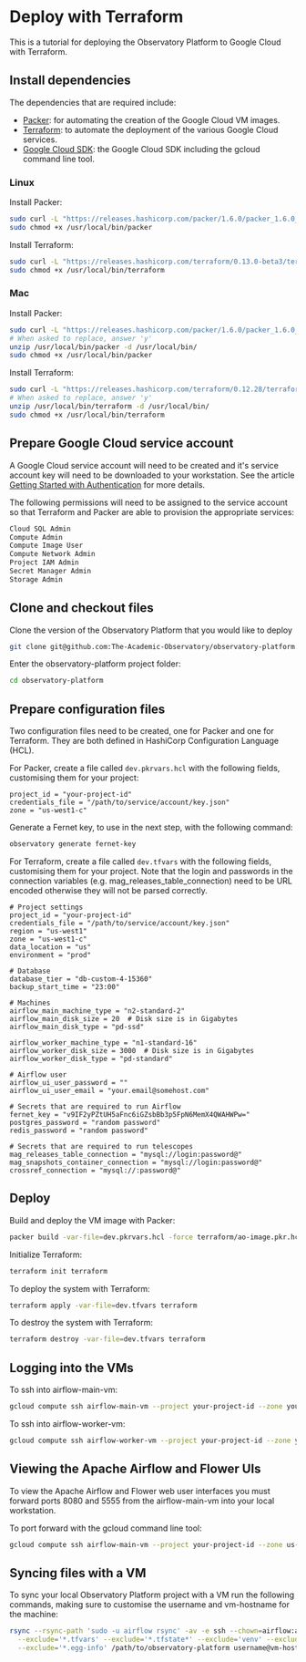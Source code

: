 # Deploy with Terraform
This is a tutorial for deploying the Observatory Platform to Google Cloud with Terraform.

## Install dependencies
The dependencies that are required include:
* [Packer](https://www.packer.io/): for automating the creation of the Google Cloud VM images.
* [Terraform](https://www.terraform.io/): to automate the deployment of the various Google Cloud services.
* [Google Cloud SDK](https://cloud.google.com/sdk/docs#install_the_latest_cloud_tools_version_cloudsdk_current_version): the Google
Cloud SDK including the gcloud command line tool.

### Linux
Install Packer:
```bash
sudo curl -L "https://releases.hashicorp.com/packer/1.6.0/packer_1.6.0_linux_amd64.zip" -o /usr/local/bin/packer
sudo chmod +x /usr/local/bin/packer
```

Install Terraform:
```bash
sudo curl -L "https://releases.hashicorp.com/terraform/0.13.0-beta3/terraform_0.13.0-beta3_linux_amd64.zip" -o /usr/local/bin/terraform
sudo chmod +x /usr/local/bin/terraform
```

### Mac
Install Packer:
```bash
sudo curl -L "https://releases.hashicorp.com/packer/1.6.0/packer_1.6.0_darwin_amd64.zip" -o /usr/local/bin/packer
# When asked to replace, answer 'y'
unzip /usr/local/bin/packer -d /usr/local/bin/
sudo chmod +x /usr/local/bin/packer
```

Install Terraform:
```bash
sudo curl -L "https://releases.hashicorp.com/terraform/0.12.28/terraform_0.12.28_darwin_amd64.zip" -o /usr/local/bin/terraform
# When asked to replace, answer 'y'
unzip /usr/local/bin/terraform -d /usr/local/bin/
sudo chmod +x /usr/local/bin/terraform
```

## Prepare Google Cloud service account
A Google Cloud service account will need to be created and it's service account key will need to be downloaded to 
your workstation. See the article [Getting Started with Authentication](https://cloud.google.com/docs/authentication/getting-started) for
more details.

The following permissions will need to be assigned to the service account so that Terraform and Packer are able to 
provision the appropriate services:
```bash
Cloud SQL Admin
Compute Admin
Compute Image User
Compute Network Admin
Project IAM Admin
Secret Manager Admin
Storage Admin
```

## Clone and checkout files
Clone the version of the Observatory Platform that you would like to deploy
```bash
git clone git@github.com:The-Academic-Observatory/observatory-platform.git
```

Enter the observatory-platform project folder:
```bash
cd observatory-platform
```

## Prepare configuration files
Two configuration files need to be created, one for Packer and one for Terraform. They are both defined in 
HashiCorp Configuration Language (HCL).

For Packer, create a file called `dev.pkrvars.hcl` with the following fields, customising them for your project:
```hcl
project_id = "your-project-id"
credentials_file = "/path/to/service/account/key.json"
zone = "us-west1-c"
```

Generate a Fernet key, to use in the next step, with the following command:
```bash
observatory generate fernet-key
```

For Terraform, create a file called `dev.tfvars` with the following fields, customising them for your project. Note
that the login and passwords in the connection variables (e.g. mag_releases_table_connection) need to be URL encoded
otherwise they will not be parsed correctly.
```hcl
# Project settings
project_id = "your-project-id"
credentials_file = "/path/to/service/account/key.json"
region = "us-west1"
zone = "us-west1-c"
data_location = "us"
environment = "prod"

# Database
database_tier = "db-custom-4-15360"
backup_start_time = "23:00"

# Machines
airflow_main_machine_type = "n2-standard-2"
airflow_main_disk_size = 20  # Disk size is in Gigabytes
airflow_main_disk_type = "pd-ssd"

airflow_worker_machine_type = "n1-standard-16"
airflow_worker_disk_size = 3000  # Disk size is in Gigabytes
airflow_worker_disk_type = "pd-standard"

# Airflow user
airflow_ui_user_password = ""
airflow_ui_user_email = "your.email@somehost.com"

# Secrets that are required to run Airflow
fernet_key = "v9IF2yPZtUH5aFnc6iGZsbBb3p5FpN6MemX4QWAHWPw="
postgres_password = "random password"
redis_password = "random password"

# Secrets that are required to run telescopes
mag_releases_table_connection = "mysql://login:password@"
mag_snapshots_container_connection = "mysql://login:password@"
crossref_connection = "mysql://:password@"
```

## Deploy
Build and deploy the VM image with Packer:
```bash
packer build -var-file=dev.pkrvars.hcl -force terraform/ao-image.pkr.hcl
```

Initialize Terraform:
```bash
terraform init terraform
```

To deploy the system with Terraform:
```bash
terraform apply -var-file=dev.tfvars terraform
```

To destroy the system with Terraform:
```bash
terraform destroy -var-file=dev.tfvars terraform
```

## Logging into the VMs
To ssh into airflow-main-vm:
```bash
gcloud compute ssh airflow-main-vm --project your-project-id --zone your-compute-zone
```

To ssh into airflow-worker-vm:
```bash
gcloud compute ssh airflow-worker-vm --project your-project-id --zone your-compute-zone
```

## Viewing the Apache Airflow and Flower UIs
To view the Apache Airflow and Flower web user interfaces you must forward ports 8080 and 5555 from the airflow-main-vm
into your local workstation.

To port forward with the gcloud command line tool:
```bash
gcloud compute ssh airflow-main-vm --project your-project-id --zone us-west1-c -- -L 5555:localhost:5555 -L 8080:localhost:8080
```

## Syncing files with a VM
To sync your local Observatory Platform project with a VM run the following commands, making sure to customise
the username and vm-hostname for the machine:
```bash
rsync --rsync-path 'sudo -u airflow rsync' -av -e ssh --chown=airflow:airflow --exclude='docs' --exclude='*.pyc' \
  --exclude='*.tfvars' --exclude='*.tfstate*' --exclude='venv' --exclude='.terraform' --exclude='.git' \
  --exclude='*.egg-info' /path/to/observatory-platform username@vm-hostname:/opt/observatory
```
